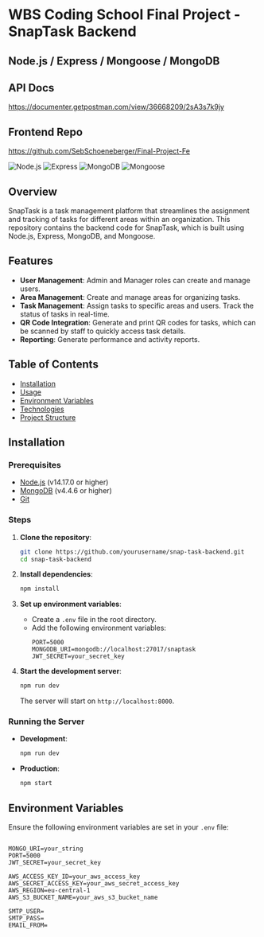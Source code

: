 # WBS Coding School Final Project - SnapTask Backend

## Node.js / Express / Mongoose / MongoDB 

## API Docs
https://documenter.getpostman.com/view/36668209/2sA3s7k9jy

## Frontend Repo 
https://github.com/SebSchoeneberger/Final-Project-Fe

![Node.js](https://img.shields.io/badge/Node.js-v14.17.0-green)
![Express](https://img.shields.io/badge/Express-v4.17.1-blue)
![MongoDB](https://img.shields.io/badge/MongoDB-v4.4.6-brightgreen)
![Mongoose](https://img.shields.io/badge/Mongoose-v5.12.7-red)

## Overview

SnapTask is a task management platform that streamlines the assignment and tracking of tasks for different areas within an organization. This repository contains the backend code for SnapTask, which is built using Node.js, Express, MongoDB, and Mongoose.

## Features

- **User Management**: Admin and Manager roles can create and manage users.
- **Area Management**: Create and manage areas for organizing tasks.
- **Task Management**: Assign tasks to specific areas and users. Track the status of tasks in real-time.
- **QR Code Integration**: Generate and print QR codes for tasks, which can be scanned by staff to quickly access task details.
- **Reporting**: Generate performance and activity reports.

## Table of Contents

- [Installation](#installation)
- [Usage](#usage)
- [Environment Variables](#environment-variables)
- [Technologies](#technologies)
- [Project Structure](#project-structure)


## Installation

### Prerequisites

- [Node.js](https://nodejs.org/) (v14.17.0 or higher)
- [MongoDB](https://www.mongodb.com/) (v4.4.6 or higher)
- [Git](https://git-scm.com/)

### Steps

1. **Clone the repository**:
    ```bash
    git clone https://github.com/yourusername/snap-task-backend.git
    cd snap-task-backend
    ```

2. **Install dependencies**:
    ```bash
    npm install
    ```

3. **Set up environment variables**:
    - Create a `.env` file in the root directory.
    - Add the following environment variables:
      ```env
      PORT=5000
      MONGODB_URI=mongodb://localhost:27017/snaptask
      JWT_SECRET=your_secret_key
      ```

4. **Start the development server**:
    ```bash
    npm run dev
    ```

   The server will start on `http://localhost:8000`.


### Running the Server

- **Development**: 
    ```bash
    npm run dev
    ```
- **Production**: 
    ```bash
    npm start
    ```



## Environment Variables

Ensure the following environment variables are set in your `.env` file:

```env

MONGO_URI=your_string
PORT=5000
JWT_SECRET=your_secret_key

AWS_ACCESS_KEY_ID=your_aws_access_key
AWS_SECRET_ACCESS_KEY=your_aws_secret_access_key
AWS_REGION=eu-central-1
AWS_S3_BUCKET_NAME=your_aws_s3_bucket_name

SMTP_USER=
SMTP_PASS=
EMAIL_FROM=
